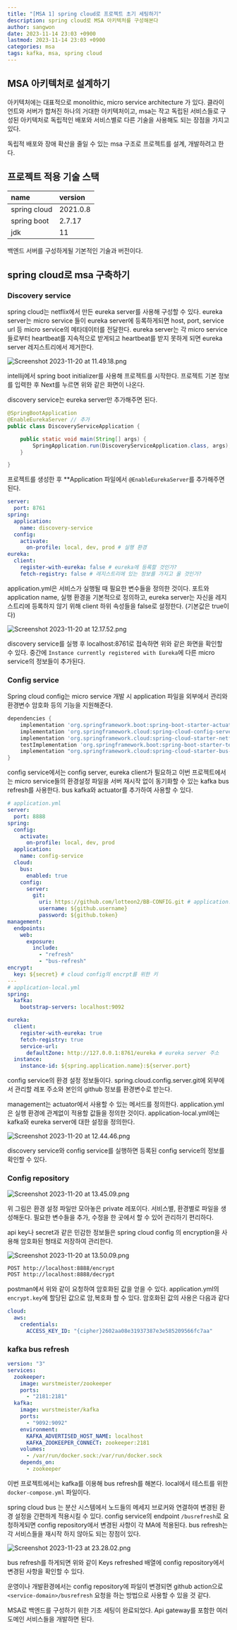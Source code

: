```yaml
---
title: "[MSA 1] spring cloud로 프로젝트 초기 세팅하기"
description: spring cloud로 MSA 아키텍처를 구성해본다
author: sangwon
date: 2023-11-14 23:03 +0900
lastmod: 2023-11-14 23:03 +0900
categories: msa
tags: kafka, msa, spring cloud
---
```


## MSA 아키텍처로 설계하기

아키텍처에는 대표적으로 monolithic, micro service architecture 가 있다. 클라이언트와 서버가 합쳐진 하나의 거대한 아키텍처이고, msa는 작고 독립된 서비스들로 구성된 아키텍처로 독립적인 배포와 서비스별로 다른 기술을 사용해도 되는 장점을 가지고 있다.

독립적 배포와 장애 확산을 줄일 수 있는 msa 구조로 프로젝트를 설계, 개발하려고 한다.

## 프로젝트 적용 기술 스택

| name         | version  |
| :----------- | :------- |
| spring cloud | 2021.0.8 |
| spring boot  | 2.7.17   |
| jdk          | 11       |

백엔드 서버를 구성하게될 기본적인 기술과 버전이다.

## spring cloud로 msa 구축하기

### Discovery service

spring cloud는 netflix에서 만든 eureka server를 사용해 구성할 수 있다. eureka server는 micro service 들이 eureka server에 등록하게되면 host, port, service url 등 micro service의 메타데이터를 전달한다. eureka server는 각 micro service들로부터 heartbeat를 지속적으로 받게되고 heartbeat를 받지 못하게 되면 eureka server 레지스트리에서 제거한다.

![Screenshot 2023-11-20 at 11.49.18.png](https://github.com/nowgnas/nowgnas.github.io/assets/55802893/03e99d81-9b67-4b13-a2f8-841f3ec28aa8)

intellij에서 spring boot initializer를 사용해 프로젝트를 시작한다. 프로젝트 기본 정보를 입력한 후 Next를 누르면 위와 같은 화면이 나온다.

discovery service는 eureka server만 추가해주면 된다.

```java
@SpringBootApplication
@EnableEurekaServer // 추가
public class DiscoveryServiceApplication {

    public static void main(String[] args) {
        SpringApplication.run(DiscoveryServiceApplication.class, args);
    }

}
```

프로젝트를 생성한 후 \*\*Application 파일에서 `@EnableEurekaServer`를 추가해주면 된다.

```yaml
server:
  port: 8761
spring:
  application:
    name: discovery-service
  config:
    activate:
      on-profile: local, dev, prod # 실행 환경
eureka:
  client:
    register-with-eureka: false # eureka에 등록할 것인가?
    fetch-registry: false # 레지스트리에 있는 정보를 가지고 올 것인가?
```

application.yml은 서비스가 실행될 때 필요한 변수들을 정의한 것이다. 포트와 application name, 실행 환경을 기본적으로 정의하고, eureka server는 자신을 레지스트리에 등록하지 않기 위해 client 하위 속성들을 false로 설정한다. (기본값은 true이다)

![Screenshot 2023-11-20 at 12.17.52.png](https://github.com/nowgnas/nowgnas.github.io/assets/55802893/01ab8629-f6b5-4dbe-8449-36c8470e19dc)

discovery service를 실행 후 localhost:8761로 접속하면 위와 같은 화면을 확인할 수 있다. 중간에 `Instance currently registered with Eureka`에 다른 micro service의 정보들이 추가된다.

### Config service

Spring cloud config는 micro service 개발 시 application 파일을 외부에서 관리와 환경변수 암호화 등의 기능을 지원해준다.

```groovy
dependencies {
    implementation 'org.springframework.boot:spring-boot-starter-actuator'
    implementation 'org.springframework.cloud:spring-cloud-config-server'
    implementation 'org.springframework.cloud:spring-cloud-starter-netflix-eureka-client'
    testImplementation 'org.springframework.boot:spring-boot-starter-test'
    implementation "org.springframework.cloud:spring-cloud-starter-bus-kafka"
}
```

config service에서는 config server, eureka client가 필요하고 이번 프로젝트에서는 micro service들의 환경설정 파일을 서버 재시작 없이 동기화할 수 있는 kafka bus refresh를 사용한다. bus kafka와 actuator를 추가하여 사용할 수 있다.

```yaml
# application.yml
server:
  port: 8888
spring:
  config:
    activate:
      on-profile: local, dev, prod
  application:
    name: config-service
  cloud:
    bus:
      enabled: true
    config:
      server:
        git:
          uri: https://github.com/lotteon2/BB-CONFIG.git # application.yml 모아둔 레포 주소
          username: ${github.username}
          password: ${github.token}
management:
  endpoints:
    web:
      exposure:
        include:
          - "refresh"
          - "bus-refresh"
encrypt:
  key: ${secret} # cloud config의 encrpt를 위한 키
---
# application-local.yml
spring:
  kafka:
    bootstrap-servers: localhost:9092

eureka:
  client:
    register-with-eureka: true
    fetch-registry: true
    service-url:
      defaultZone: http://127.0.0.1:8761/eureka # eureka server 주소
  instance:
    instance-id: ${spring.application.name}:${server.port}
```

config service의 환경 설정 정보들이다. spring.cloud.config.server.git에 외부에서 관리할 레포 주소와 본인의 github 정보를 환경변수로 받는다.

management는 actuator에서 사용할 수 있는 메서드를 정의한다. application.yml은 실행 환경에 관계없이 적용할 값들을 정의한 것이다. application-local.yml에는 kafka와 eureka server에 대한 설정을 정의한다.

![Screenshot 2023-11-20 at 12.44.46.png](https://github.com/nowgnas/nowgnas.github.io/assets/55802893/e180b924-c215-4327-bdf1-9685e5d134bb)

discovery service와 config service를 실행하면 등록된 config service의 정보를 확인할 수 있다.

### Config repository

![Screenshot 2023-11-20 at 13.45.09.png](https://github.com/nowgnas/nowgnas.github.io/assets/55802893/078fbb08-4d80-4a53-a2eb-4291ea3ff905)

위 그림은 환경 설정 파일만 모아놓은 private 레포이다. 서비스별, 환경별로 파일을 생성해둔다. 필요한 변수들을 추가, 수정을 한 곳에서 할 수 있어 관리하기 편리하다.

api key나 secret과 같은 민감한 정보들은 spring cloud config 의 encryption을 사용해 암호화된 형태로 저장하여 관리한다.

![Screenshot 2023-11-20 at 13.50.09.png](https://github.com/nowgnas/nowgnas.github.io/assets/55802893/36bc60ba-ff72-4b62-a136-167a28a81f42)

```bash
POST http://localhost:8888/encrypt
POST http://localhost:8888/decrypt
```

postman에서 위와 같이 요청하여 암호화된 값을 얻을 수 있다. application.yml의 `encrypt.key`에 할당된 값으로 암,복호화 할 수 있다. 암호화된 값의 사용은 다음과 같다

```yaml
cloud:
  aws:
    credentials:
      ACCESS_KEY_ID: "{cipher}2602aa08e31937387e3e585209566fc7aa"
```

### kafka bus refresh

```yaml
version: "3"
services:
  zookeeper:
    image: wurstmeister/zookeeper
    ports:
      - "2181:2181"
  kafka:
    image: wurstmeister/kafka
    ports:
      - "9092:9092"
    environment:
      KAFKA_ADVERTISED_HOST_NAME: localhost
      KAFKA_ZOOKEEPER_CONNECT: zookeeper:2181
    volumes:
      - /var/run/docker.sock:/var/run/docker.sock
    depends_on:
      - zookeeper
```

이번 프로젝트에서는 kafka를 이용해 bus refresh를 해본다. local에서 테스트를 위한 `docker-compose.yml` 파일이다.

spring cloud bus 는 분산 시스템에서 노드들의 메세지 브로커와 연결하여 변경된 환경 설정을 간편하게 적용시킬 수 있다. config service의 endpoint `/busrefresh`로 요청하게되면 config repository에서 변경된 사항이 각 MA에 적용된다. bus refresh는 각 서비스들을 재시작 하지 않아도 되는 장점이 있다.

![Screenshot 2023-11-23 at 23.28.02.png](https://github.com/nowgnas/nowgnas.github.io/assets/55802893/53a2194c-db77-4d9e-bbcb-8dfb8d1c74cc)

bus refresh를 하게되면 위와 같이 Keys refreshed 배열에 config repository에서 변경된 사항을 확인할 수 있다.

운영이나 개발환경에서는 config repository에 파일이 변경되면 github action으로 `<service-domain>/busrefresh` 요청을 하는 방법으로 사용할 수 있을 것 같다.

MSA로 백엔드를 구성하기 위한 기초 세팅이 완료되었다. Api gateway를 포함한 여러 도메인 서비스들을 개발하면 된다.
